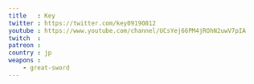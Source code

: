 ```yaml
---
title   : Key
twitter : https://twitter.com/key09190812
youtube : https://www.youtube.com/channel/UCsYej66PM4jROhN2uwV7pIA
twitch  :
patreon :
country : jp
weapons :
    - great-sword
---
```

